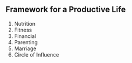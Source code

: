 ## Framework for a Productive Life

1.  Nutrition
2.  Fitness
3.  Financial 
4.  Parenting
5.  Marriage
6.  Circle of Influence
